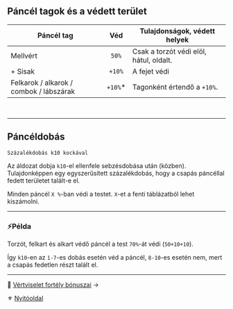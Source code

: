 ## Páncél tagok és a védett terület

| **Páncél tag**                          | **Véd**  | **Tulajdonságok, védett helyek**        |
| --------------------------------------- | :------: | --------------------------------------- |
| Mellvért                                |  `50%`   | Csak a torzót védi elöl, hátul, oldalt. |
| + Sisak                                 |  `+10%`  | A fejet védi                            |
| Felkarok / alkarok / combok / lábszárak | `+10%`\* | Tagonként értendő a `+10%`.             |

<br />

---
## Páncéldobás

```
Százalékdobás k10 kockával
```

Az áldozat dobja `k10`-el ellenfele sebzésdobása után (közben). Tulajdonképpen egy egyszerűsített százalékdobás, hogy a csapás páncéllal fedett területet talált-e el.

Minden páncél `X %`-ban védi a testet. `X`-et a fenti táblázatból lehet kiszámolni.

---
### ⚡Példa

Torzót, felkart és alkart védő páncél a test `70%`-át védi (`50+10+10`).

Így `k10`-en az `1-7`-es dobás esetén véd a páncél, `8-10`-es esetén nem, mert a csapás fedetlen részt talált el.

---

🔗 [Vértviselet fortély bónuszai](069_05_vertviselet_fortely_bonuszai.md) →

⚜️ [Nyitóoldal](start.md)
